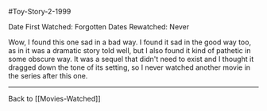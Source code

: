 #Toy-Story-2-1999

Date First Watched:  Forgotten
Dates Rewatched:  Never

Wow, I found this one sad in a bad way.  I found it sad in the good way too, as in it was a dramatic story told well, but I also found it kind of pathetic in some obscure way.  It was a sequel that didn't need to exist and I thought it dragged down the tone of its setting, so I never watched another movie in the series after this one.

---
Back to [[Movies-Watched]]